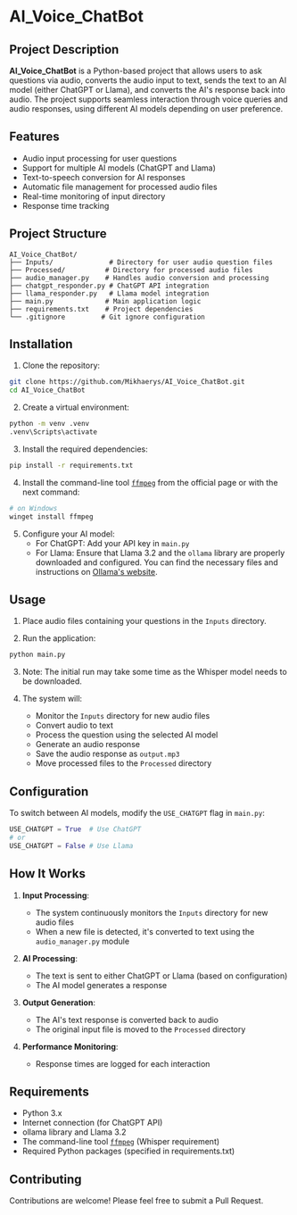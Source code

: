 # AI_Voice_ChatBot

## Project Description
**AI_Voice_ChatBot** is a Python-based project that allows users to ask questions via audio, converts the audio input to text, sends the text to an AI model (either ChatGPT or Llama), and converts the AI's response back into audio. The project supports seamless interaction through voice queries and audio responses, using different AI models depending on user preference.


## Features

- Audio input processing for user questions
- Support for multiple AI models (ChatGPT and Llama)
- Text-to-speech conversion for AI responses
- Automatic file management for processed audio files
- Real-time monitoring of input directory
- Response time tracking

## Project Structure

```
AI_Voice_ChatBot/
├── Inputs/              # Directory for user audio question files
├── Processed/          # Directory for processed audio files
├── audio_manager.py    # Handles audio conversion and processing
├── chatgpt_responder.py # ChatGPT API integration
├── llama_responder.py   # Llama model integration
├── main.py             # Main application logic
├── requirements.txt    # Project dependencies
└── .gitignore         # Git ignore configuration
```

## Installation

1. Clone the repository:
```bash
git clone https://github.com/Mikhaerys/AI_Voice_ChatBot.git
cd AI_Voice_ChatBot
```

2. Create a virtual environment:
```bash
python -m venv .venv
.venv\Scripts\activate
```

3. Install the required dependencies:
```bash
pip install -r requirements.txt
```

4. Install the command-line tool [`ffmpeg`](https://ffmpeg.org/) from the official page or with the next command:
```bash
# on Windows
winget install ffmpeg
```

5. Configure your AI model:
    - For ChatGPT: Add your API key in `main.py`
    - For Llama: Ensure that Llama 3.2 and the `ollama` library are properly downloaded and configured. You can find the necessary files and instructions on [Ollama's website](https://ollama.com).

## Usage

1. Place audio files containing your questions in the `Inputs` directory.

2. Run the application:
```bash
python main.py
```
3. Note: The initial run may take some time as the Whisper model needs to be downloaded.

4. The system will:
    - Monitor the `Inputs` directory for new audio files
    - Convert audio to text
    - Process the question using the selected AI model
    - Generate an audio response
    - Save the audio response as `output.mp3`
    - Move processed files to the `Processed` directory

## Configuration

To switch between AI models, modify the `USE_CHATGPT` flag in `main.py`:
```python
USE_CHATGPT = True  # Use ChatGPT
# or
USE_CHATGPT = False # Use Llama
```

## How It Works

1. **Input Processing**:
    - The system continuously monitors the `Inputs` directory for new audio files
    - When a new file is detected, it's converted to text using the `audio_manager.py` module

2. **AI Processing**:
    - The text is sent to either ChatGPT or Llama (based on configuration)
    - The AI model generates a response

3. **Output Generation**:
    - The AI's text response is converted back to audio
    - The original input file is moved to the `Processed` directory

4. **Performance Monitoring**:
    - Response times are logged for each interaction

## Requirements

- Python 3.x
- Internet connection (for ChatGPT API)
- ollama library and Llama 3.2
- The command-line tool [`ffmpeg`](https://ffmpeg.org/) (Whisper requirement)
- Required Python packages (specified in requirements.txt)

## Contributing

Contributions are welcome! Please feel free to submit a Pull Request.